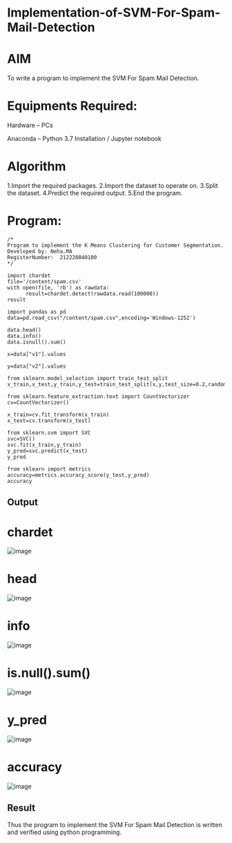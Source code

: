# Implementation-of-SVM-For-Spam-Mail-Detection

# AIM

To write a program to implement the SVM For Spam Mail Detection.

# Equipments Required:

Hardware – PCs

Anaconda – Python 3.7 Installation / Jupyter notebook

# Algorithm

1.Import the required packages.
2.Import the dataset to operate on.
3.Split the dataset.
4.Predict the required output.
5.End the program.








# Program:
```
/*
Program to implement the K Means Clustering for Customer Segmentation.
Developed by: Neha.MA
RegisterNumber:  212220040100
*/

import chardet
file='/content/spam.csv'
with open(file, 'rb') as rawdata:
      result=chardet.detect(rawdata.read(100000))
result

import pandas as pd
data=pd.read_csv("/content/spam.csv",encoding='Windows-1252')

data.head()
data.info()
data.isnull().sum()

x=data["v1"].values

y=data["v2"].values

from sklearn.model_selection import train_test_split
x_train,x_test,y_train,y_test=train_test_split(x,y,test_size=0.2,random_state=0)

from sklearn.feature_extraction.text import CountVectorizer
cv=CountVectorizer()

x_train=cv.fit_transform(x_train)
x_test=cv.transform(x_test)

from sklearn.svm import SVC
svc=SVC()
svc.fit(x_train,y_train)
y_pred=svc.predict(x_test)
y_pred

from sklearn import metrics
accuracy=metrics.accuracy_score(y_test,y_pred)
accuracy
```

## Output

# chardet

![image](https://github.com/neha074/Implementation-of-SVM-For-Spam-Mail-Detection/assets/113016903/8b7a70cf-9674-491a-a55f-bdade4df7aa7)

# head

![image](https://github.com/neha074/Implementation-of-SVM-For-Spam-Mail-Detection/assets/113016903/bba7e9c3-3376-40ed-b8c6-cc0dfacb293f)

# info

![image](https://github.com/neha074/Implementation-of-SVM-For-Spam-Mail-Detection/assets/113016903/71652aff-9054-4ea6-a5d4-ddd7f332d62d)

# is.null().sum()

![image](https://github.com/neha074/Implementation-of-SVM-For-Spam-Mail-Detection/assets/113016903/04aa7241-b4af-4a51-9f0b-0e37a2eaefca)

# y_pred

![image](https://github.com/neha074/Implementation-of-SVM-For-Spam-Mail-Detection/assets/113016903/ffe05d2d-e2da-40b5-b249-83ed8ac96647)

# accuracy

![image](https://github.com/neha074/Implementation-of-SVM-For-Spam-Mail-Detection/assets/113016903/d73f1848-84e2-4138-93dd-ca21d40170f2)


## Result

Thus the program to implement the SVM For Spam Mail Detection is written and verified using python programming.














```
